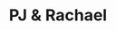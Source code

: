---
pid: ch1063
title: PJ & Rachael
location_transcription: Univ. City
coordinates: "[-75.192575465178, 39.954543373145]"
zipcode: '19143'
gen_neighborhood: West Philadelphia
neighborhood: University City
outside_phl: 
age: '32'
age_range: 30-39
instagram: 
image_file_name: ch_1063.jpg
proposal_transcription: 
topic: Person,Love
topic_summary: 0, 0
type: Other No Form
keywords_other: Love
credit: 
image_labels: A male and female figure in a heart.
twitter: philwill504
facebook: 
permalink: "/monuments/ch1063/"
layout: item-page
---